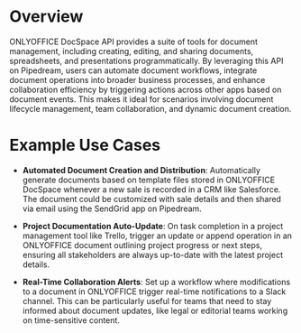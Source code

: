 # Overview

ONLYOFFICE DocSpace API provides a suite of tools for document management, including creating, editing, and sharing documents, spreadsheets, and presentations programmatically. By leveraging this API on Pipedream, users can automate document workflows, integrate document operations into broader business processes, and enhance collaboration efficiency by triggering actions across other apps based on document events. This makes it ideal for scenarios involving document lifecycle management, team collaboration, and dynamic document creation.

# Example Use Cases

- **Automated Document Creation and Distribution**: Automatically generate documents based on template files stored in ONLYOFFICE DocSpace whenever a new sale is recorded in a CRM like Salesforce. The document could be customized with sale details and then shared via email using the SendGrid app on Pipedream.

- **Project Documentation Auto-Update**: On task completion in a project management tool like Trello, trigger an update or append operation in an ONLYOFFICE document outlining project progress or next steps, ensuring all stakeholders are always up-to-date with the latest project details.

- **Real-Time Collaboration Alerts**: Set up a workflow where modifications to a document in ONLYOFFICE trigger real-time notifications to a Slack channel. This can be particularly useful for teams that need to stay informed about document updates, like legal or editorial teams working on time-sensitive content.
